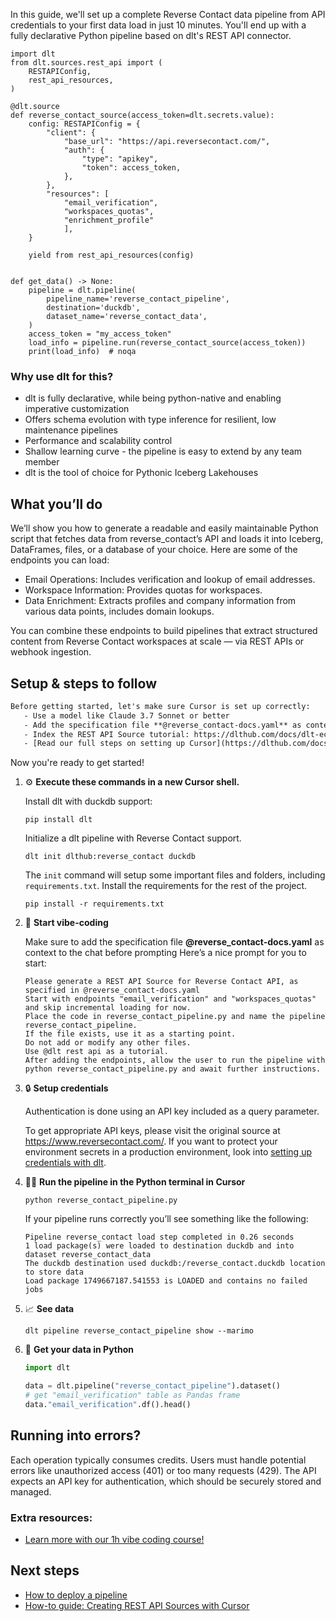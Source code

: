 In this guide, we'll set up a complete Reverse Contact data pipeline from API credentials to your first data load in just 10 minutes. You'll end up with a fully declarative Python pipeline based on dlt's REST API connector.

```python-outcome
import dlt
from dlt.sources.rest_api import (
    RESTAPIConfig,
    rest_api_resources,
)

@dlt.source
def reverse_contact_source(access_token=dlt.secrets.value):
    config: RESTAPIConfig = {
        "client": {
            "base_url": "https://api.reversecontact.com/",
            "auth": {
                "type": "apikey",
                "token": access_token,
            },
        },
        "resources": [
            "email_verification",
            "workspaces_quotas",
            "enrichment_profile"
            ],
    }

    yield from rest_api_resources(config)


def get_data() -> None:
    pipeline = dlt.pipeline(
        pipeline_name='reverse_contact_pipeline',
        destination='duckdb',
        dataset_name='reverse_contact_data', 
    )
    access_token = "my_access_token"
    load_info = pipeline.run(reverse_contact_source(access_token))
    print(load_info)  # noqa
```

### Why use dlt for this?

- dlt is fully declarative, while being python-native and enabling imperative customization
- Offers schema evolution with type inference for resilient, low maintenance pipelines
- Performance and scalability control
- Shallow learning curve - the pipeline is easy to extend by any team member
- dlt is the tool of choice for Pythonic Iceberg Lakehouses

## What you’ll do

We’ll show you how to generate a readable and easily maintainable Python script that fetches data from reverse_contact’s API and loads it into Iceberg, DataFrames, files, or a database of your choice. Here are some of the endpoints you can load:

- Email Operations: Includes verification and lookup of email addresses.
- Workspace Information: Provides quotas for workspaces.
- Data Enrichment: Extracts profiles and company information from various data points, includes domain lookups.

You can combine these endpoints to build pipelines that extract structured content from Reverse Contact workspaces at scale — via REST APIs or webhook ingestion.

## Setup & steps to follow

```default
Before getting started, let's make sure Cursor is set up correctly:
   - Use a model like Claude 3.7 Sonnet or better
   - Add the specification file **@reverse_contact-docs.yaml** as context
   - Index the REST API Source tutorial: https://dlthub.com/docs/dlt-ecosystem/verified-sources/rest_api/ and add it to context as **@dlt rest api**
   - [Read our full steps on setting up Cursor](https://dlthub.com/docs/dlt-ecosystem/llm-tooling/cursor-restapi#23-configuring-cursor-with-documentation)
```

Now you're ready to get started! 

1. ⚙️ **Execute these commands in a new Cursor shell.**
    
    Install dlt with duckdb support:
    ```shell
    pip install dlt
    ```

    Initialize a dlt pipeline with Reverse Contact support.
    ```shell
    dlt init dlthub:reverse_contact duckdb
    ```

    The `init` command will setup some important files and folders, including `requirements.txt`. Install the requirements for the rest of the project.
    ```shell
    pip install -r requirements.txt
    ```
    
2. 🤠 **Start vibe-coding**
    
    Make sure to add the specification file **@reverse_contact-docs.yaml** as context to the chat before prompting
    Here’s a nice prompt for you to start: 
    
    ```prompt
    Please generate a REST API Source for Reverse Contact API, as specified in @reverse_contact-docs.yaml 
    Start with endpoints "email_verification" and "workspaces_quotas" and skip incremental loading for now. 
    Place the code in reverse_contact_pipeline.py and name the pipeline reverse_contact_pipeline. 
    If the file exists, use it as a starting point. 
    Do not add or modify any other files. 
    Use @dlt rest api as a tutorial. 
    After adding the endpoints, allow the user to run the pipeline with python reverse_contact_pipeline.py and await further instructions.
    ```

    
3. 🔒 **Setup credentials** 
    
    Authentication is done using an API key included as a query parameter.
    
    To get appropriate API keys, please visit the original source at https://www.reversecontact.com/.
    If you want to protect your environment secrets in a production environment, look into [setting up credentials with dlt](https://dlthub.com/docs/walkthroughs/add_credentials).
    
4. 🏃‍♀️ **Run the pipeline in the Python terminal in Cursor**
    
    ```shell
    python reverse_contact_pipeline.py
    ```
    
    If your pipeline runs correctly you’ll see something like the following:
    
    ```shell
    Pipeline reverse_contact load step completed in 0.26 seconds
    1 load package(s) were loaded to destination duckdb and into dataset reverse_contact_data
    The duckdb destination used duckdb:/reverse_contact.duckdb location to store data
    Load package 1749667187.541553 is LOADED and contains no failed jobs
    ```
    
5. 📈 **See data**
    
    ```shell
    dlt pipeline reverse_contact_pipeline show --marimo
    ```
    
6. 🐍 **Get your data in Python**
    
    ```python
    import dlt

   data = dlt.pipeline("reverse_contact_pipeline").dataset()
   # get "email_verification" table as Pandas frame
   data."email_verification".df().head()
    ```

## Running into errors?

Each operation typically consumes credits. Users must handle potential errors like unauthorized access (401) or too many requests (429). The API expects an API key for authentication, which should be securely stored and managed.

### Extra resources:

- [Learn more with our 1h vibe coding course!](https://www.youtube.com/watch?v=GGid70rnJuM)

## Next steps

- [How to deploy a pipeline](https://dlthub.com/docs/walkthroughs/deploy-a-pipeline)
- [How-to guide: Creating REST API Sources with Cursor](https://dlthub.com/docs/dlt-ecosystem/llm-tooling/cursor-restapi)